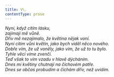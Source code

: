 ```yaml
---
title: V\.
contentType: prose
---
```


_Nyní, když cítím lásku,  
zajímají mě vůně.  
Dřív mě nezajímalo, že květina nějak voní.  
Nyní cítím vůni květin, jako bych viděl něco nového.  
Dobře vím, že už voněly, jako vím, že už to tu bylo.  
Tyhle věci víme zvenčí.  
Teď však to vím vzadu v hlavě dýcháním.  
Dnes mi květiny chutnají na čichovém patře.  
Dnes se občas probudím a čichám dřív, než uvidím._
